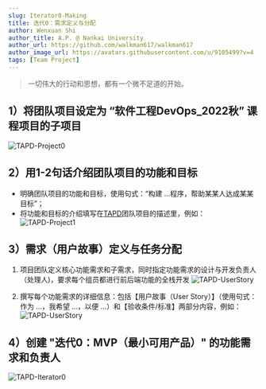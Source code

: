 ```yaml
---
slug: Iterator0-Making
title: 迭代0：需求定义与分配
author: Wenxuan Shi
author_title: A.P. @ Nankai University
author_url: https://github.com/walkman617/walkman617
author_image_url: https://avatars.githubusercontent.com/u/9105499?v=4
tags: [Team Project]
---
```


> 一切伟大的行动和思想，都有一个微不足道的开始。


## 1）将团队项目设定为 “软件工程DevOps_2022秋” 课程项目的子项目
![TAPD-Project0](/img/tutorial/tapd-project0.jpg)

## 2）用1-2句话介绍团队项目的功能和目标
- 明确团队项目的功能和目标，使用句式：“构建 ...程序，帮助某某人达成某某目标”；
- 将功能和目标的介绍填写在[TAPD](https://www.tapd.cn/)团队项目的描述里，例如：
![TAPD-Project1](/img/tutorial/tapd-project1.jpg)

## 3）需求（用户故事）定义与任务分配
1. 项目团队定义核心功能需求和子需求，同时指定功能需求的设计与开发负责人（处理人)，要求每个组员都进行前后端功能的全栈开发
![TAPD-UserStory](/img/tutorial/tapd-UserStory0.jpg)

2. 撰写每个功能需求的详细信息：包括【用户故事（User Story）】（使用句式：作为 ...，我希望 ...，以便 ...）和【验收条件/标准】两部分内容，例如：
![TAPD-UserStory](/img/tutorial/tapd-UserStory1.jpg)

## 4）创建 "迭代0：MVP（最小可用产品）" 的功能需求和负责人
![TAPD-Iterator0](/img/tutorial/tapd-Iterator0.jpg)
